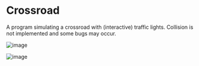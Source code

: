 # Crossroad

A program simulating a crossroad with (interactive) traffic lights. Collision is not implemented and some bugs may occur.

![image](https://github.com/0Hubert0/Crossroad/assets/95587852/99591176-98b4-4771-a53e-f13eb00da1f6)


![image](https://github.com/0Hubert0/Crossroad/assets/95587852/86fb5ba0-7b02-4e8e-8f32-a99c9e81a511)
